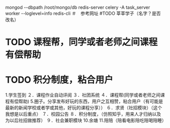 mongod --dbpath /root/mongo/db
redis-server
celery -A task_server worker --loglevel=info
redis-cli
＃　参考网址
#TODO 莘莘学子（名字？是否改名）
# TODO 课程帮，同学或者老师之间课程有偿帮助
# TODO 积分制度，粘合用户

1.学生签到
２．课程作业自动评阅
３．社团系统
４．课程帮(同学或者老师之间课程有偿帮助)
5.圈子。分享发布好玩的东西，用户之互相赞，粘合用户（有可能是最新的新闻学校或者学或其他，好玩的课程分享））
６．求贤（社招模块）（这个我想是以后重点）
７．校园公告
８．积分制度，（仿照知乎，用来人才归纳以及为以后社招做推荐）
９．社会兼职模块
10.余塘
11.陪陪（陪看电影陪吃陪喝陪睡）
